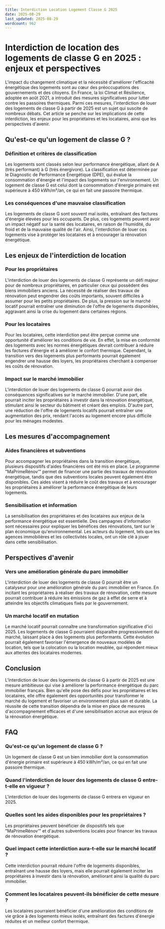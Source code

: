```yaml
---
title: Interdiction Location Logement Classe G 2025
date: 2025-08-29
last_updated: 2025-08-29
wordcount: 962
---
```


# Interdiction de location des logements de classe G en 2025 : enjeux et perspectives

L'impact du changement climatique et la nécessité d'améliorer l'efficacité énergétique des logements sont au cœur des préoccupations des gouvernements et des citoyens. En France, la loi Climat et Résilience, adoptée en août 2021, a introduit des mesures significatives pour lutter contre les passoires thermiques. Parmi ces mesures, l'interdiction de louer des logements de classe G à partir de 2025 est un sujet qui suscite de nombreux débats. Cet article se penche sur les implications de cette interdiction, les enjeux pour les propriétaires et les locataires, ainsi que les perspectives d'avenir.

## Qu'est-ce qu'un logement de classe G ?

### Définition et critères de classification

Les logements sont classés selon leur performance énergétique, allant de A (très performant) à G (très énergivore). La classification est déterminée par le Diagnostic de Performance Énergétique (DPE), qui évalue la consommation d'énergie et l'impact des logements sur l'environnement. Un logement de classe G est celui dont la consommation d'énergie primaire est supérieure à 450 kWh/m²/an, ce qui en fait une passoire thermique.

### Les conséquences d'une mauvaise classification

Les logements de classe G sont souvent mal isolés, entraînant des factures d'énergie élevées pour les occupants. De plus, ces logements peuvent avoir un impact négatif sur la santé des locataires, en raison de l'humidité, du froid et de la mauvaise qualité de l'air. Ainsi, l'interdiction de louer ces logements vise à protéger les locataires et à encourager la rénovation énergétique.

## Les enjeux de l'interdiction de location

### Pour les propriétaires

L'interdiction de louer des logements de classe G représente un défi majeur pour de nombreux propriétaires, en particulier ceux qui possèdent des biens immobiliers anciens. La nécessité de réaliser des travaux de rénovation peut engendrer des coûts importants, souvent difficiles à assumer pour les petits propriétaires. De plus, la pression sur le marché locatif pourrait entraîner une diminution de l'offre de logements disponibles, aggravant ainsi la crise du logement dans certaines régions.

### Pour les locataires

Pour les locataires, cette interdiction peut être perçue comme une opportunité d'améliorer les conditions de vie. En effet, la mise en conformité des logements avec les normes énergétiques devrait contribuer à réduire les factures d'énergie et à améliorer le confort thermique. Cependant, la transition vers des logements plus performants pourrait également engendrer une hausse des loyers, les propriétaires cherchant à compenser les coûts de rénovation.

### Impact sur le marché immobilier

L'interdiction de louer des logements de classe G pourrait avoir des conséquences significatives sur le marché immobilier. D'une part, elle pourrait inciter les propriétaires à investir dans la rénovation énergétique, stimulant ainsi le secteur du bâtiment et créant des emplois. D'autre part, une réduction de l'offre de logements locatifs pourrait entraîner une augmentation des prix, rendant l'accès au logement encore plus difficile pour les ménages modestes.

## Les mesures d'accompagnement

### Aides financières et subventions

Pour accompagner les propriétaires dans la transition énergétique, plusieurs dispositifs d'aides financières ont été mis en place. Le programme "MaPrimeRénov'" permet de financer une partie des travaux de rénovation énergétique, tandis que des subventions locales peuvent également être disponibles. Ces aides visent à réduire le coût des travaux et à encourager les propriétaires à améliorer la performance énergétique de leurs logements.

### Sensibilisation et information

La sensibilisation des propriétaires et des locataires aux enjeux de la performance énergétique est essentielle. Des campagnes d'information sont nécessaires pour expliquer les bénéfices des rénovations, tant sur le plan économique qu'environnemental. Les acteurs du logement, tels que les agences immobilières et les collectivités locales, ont un rôle clé à jouer dans cette sensibilisation.

## Perspectives d'avenir

### Vers une amélioration générale du parc immobilier

L'interdiction de louer des logements de classe G pourrait être un catalyseur pour une amélioration générale du parc immobilier en France. En incitant les propriétaires à réaliser des travaux de rénovation, cette mesure pourrait contribuer à réduire les émissions de gaz à effet de serre et à atteindre les objectifs climatiques fixés par le gouvernement.

### Un marché locatif en mutation

Le marché locatif pourrait connaître une transformation significative d'ici 2025. Les logements de classe G pourraient disparaître progressivement du marché, laissant place à des logements plus performants. Cette évolution pourrait également favoriser l'émergence de nouveaux modèles de location, tels que la colocation ou la location meublée, qui répondent mieux aux attentes des locataires modernes.

## Conclusion

L'interdiction de louer des logements de classe G à partir de 2025 est une mesure ambitieuse qui vise à améliorer la performance énergétique du parc immobilier français. Bien qu'elle pose des défis pour les propriétaires et les locataires, elle offre également des opportunités pour transformer le marché du logement et favoriser un environnement plus sain et durable. La réussite de cette transition dépendra de la mise en place de mesures d'accompagnement efficaces et d'une sensibilisation accrue aux enjeux de la rénovation énergétique.

## FAQ

### Qu'est-ce qu'un logement de classe G ?

Un logement de classe G est un bien immobilier dont la consommation d'énergie primaire est supérieure à 450 kWh/m²/an, ce qui en fait une passoire thermique.

### Quand l'interdiction de louer des logements de classe G entre-t-elle en vigueur ?

L'interdiction de louer des logements de classe G entrera en vigueur en 2025.

### Quelles sont les aides disponibles pour les propriétaires ?

Les propriétaires peuvent bénéficier de dispositifs tels que "MaPrimeRénov'" et d'autres subventions locales pour financer les travaux de rénovation énergétique.

### Quel impact cette interdiction aura-t-elle sur le marché locatif ?

Cette interdiction pourrait réduire l'offre de logements disponibles, entraînant une hausse des loyers, mais elle pourrait également inciter les propriétaires à investir dans la rénovation, améliorant ainsi la qualité du parc immobilier.

### Comment les locataires peuvent-ils bénéficier de cette mesure ?

Les locataires pourraient bénéficier d'une amélioration des conditions de vie grâce à des logements mieux isolés, entraînant des factures d'énergie réduites et un meilleur confort thermique.